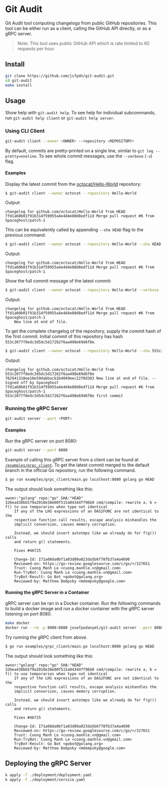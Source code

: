 # Git Audit

Git Audit tool computing changelogs from public GitHub repositories.
This tool can be either run as a client, calling the GitHub API directly,
or as a gRPC server.

> Note: This tool uses public GitHub API which is rate limited to 60 requests per hour.

## Install

```bash
git clone https://github.com/jsfpdn/git-audit.git
cd git-audit
make install
```

## Usage

Show help with `git-audit help`.
To see help for individual subcommands,
run `git-audit help client` or `git-audit help server`.

### Using CLI Client

```bash
git-audit client --owner <OWNER> --repository <REPOSITORY>
```

By default, commits are pretty-printed on a single line,
similar to `git log --pretty=oneline`.
To see whole commit messages, use the `--verbose` (`-v`) flag.

#### Examples

Display the latest commit from the
[octocat/Hello-World](https://github.com/octocat/Hello-World) repository:

```bash
$ git-audit client --owner octocat --repository Hello-World
```

Output:

```text
changelog for github.com/octocat/Hello-World from HEAD
7fd1a60b01f91b314f59955a4e4d4e80d8edf11d Merge pull request #6 from Spaceghost/patch-1
```

This can be equivalently called by appending `--sha HEAD` flag to the previous command:

```bash
$ git-audit client --owner octocat --repository Hello-World --sha HEAD
```

Output:

```text
changelog for github.com/octocat/Hello-World from HEAD
7fd1a60b01f91b314f59955a4e4d4e80d8edf11d Merge pull request #6 from Spaceghost/patch-1
```

Show the full commit message of the latest commit:

```bash
$ git-audit client --owner octocat --repository Hello-World --verbose
```

Output:

```text
changelog for github.com/octocat/Hello-World from HEAD
7fd1a60b01f91b314f59955a4e4d4e80d8edf11d Merge pull request #6 from Spaceghost/patch-1
	New line at end of file.
```

To get the complete changelog of the repository,
supply the commit hash of the first commit.
Initial commit of this repository has hash `553c2077f0edc3d5dc5d17262f6aa498e69d6f8e`.

```bash
$ git-audit client --owner octocat --repository Hello-World --sha 553c2077f0edc3d5dc5d17262f6aa498e69d6f8e
```

Output:

```text
changelog for github.com/octocat/Hello-World from 553c2077f0edc3d5dc5d17262f6aa498e69d6f8e
762941318ee16e59dabbacb1b4049eec22f0d303 New line at end of file. --Signed off by Spaceghost
7fd1a60b01f91b314f59955a4e4d4e80d8edf11d Merge pull request #6 from Spaceghost/patch-1
553c2077f0edc3d5dc5d17262f6aa498e69d6f8e first commit
```

### Running the gRPC Server

```bash
git-audit server --port <PORT>
```

#### Examples

Run the gRPC server on port 8080:

```bash
git-audit server --port 8080
```

Example of calling this gRPC server from a client can be found at
[`/examples/grpc_client`](https://github.com/jsfpdn/git-audit/blob/main/examples/grpc_client/main.go).
To get the latest commit merged to the default branch in the official Go repository,
run the following command.

```bash
$ go run examples/grpc_client/main.go localhost:8080 golang go HEAD
```

The output should look something like this:

```text
owner:"golang" repo:"go" SHA:"HEAD"
326ea438bb579a2010e38e00f515a04344ff96b0 cmd/compile: rewrite a, b = f() to use temporaries when type not identical
	If any of the LHS expressions of an OAS2FUNC are not identical to the
	respective function call results, escape analysis mishandles the
	implicit conversion, causes memory corruption.

	Instead, we should insert autotmps like we already do for f(g()) calls
	and return g() statements.

	Fixes #46725

	Change-Id: I71a08da0bf1a03d09a023da5b6f78fb37a4a4690
	Reviewed-on: https://go-review.googlesource.com/c/go/+/327651
	Trust: Cuong Manh Le <cuong.manhle.vn@gmail.com>
	Run-TryBot: Cuong Manh Le <cuong.manhle.vn@gmail.com>
	TryBot-Result: Go Bot <gobot@golang.org>
	Reviewed-by: Matthew Dempsky <mdempsky@google.com>
```

#### Running the gRPC Server in a Container

gRPC server can be ran in a Docker container.
Run the following commands to build a docker image
and run a docker container with the gRPC server listening on port 8080.

```bash
make docker
docker run --rm -p 8080:8080 josefpodanyml/git-audit server --port 8080
```

Try running the gRPC client from above.

```bash
$ go run examples/grpc_client/main.go localhost:8080 golang go HEAD
```

The output should look something like this:

```text
owner:"golang" repo:"go" SHA:"HEAD"
326ea438bb579a2010e38e00f515a04344ff96b0 cmd/compile: rewrite a, b = f() to use temporaries when type not identical
	If any of the LHS expressions of an OAS2FUNC are not identical to the
	respective function call results, escape analysis mishandles the
	implicit conversion, causes memory corruption.

	Instead, we should insert autotmps like we already do for f(g()) calls
	and return g() statements.

	Fixes #46725

	Change-Id: I71a08da0bf1a03d09a023da5b6f78fb37a4a4690
	Reviewed-on: https://go-review.googlesource.com/c/go/+/327651
	Trust: Cuong Manh Le <cuong.manhle.vn@gmail.com>
	Run-TryBot: Cuong Manh Le <cuong.manhle.vn@gmail.com>
	TryBot-Result: Go Bot <gobot@golang.org>
	Reviewed-by: Matthew Dempsky <mdempsky@google.com>
```

## Deploying the gRPC Server

```bash
k apply -f ./deployment/deployment.yaml
k apply -f ./deployment/service.yaml
```

